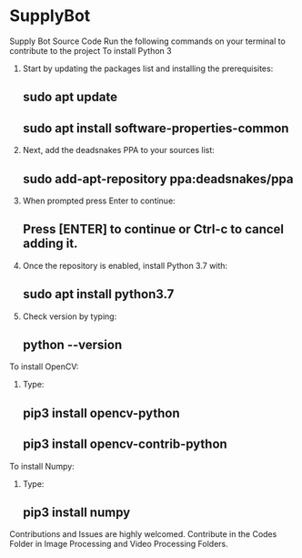 # SupplyBot
Supply Bot Source Code
Run the following commands on your terminal to contribute to the project
To install Python 3
1. Start by updating the packages list and installing the prerequisites:
   ## sudo apt update
   ## sudo apt install software-properties-common
2. Next, add the deadsnakes PPA to your sources list:
   ## sudo add-apt-repository ppa:deadsnakes/ppa
3. When prompted press Enter to continue:
   ## Press [ENTER] to continue or Ctrl-c to cancel adding it.
4. Once the repository is enabled, install Python 3.7 with:
   ## sudo apt install python3.7
5. Check version by typing:
   ## python --version

To install OpenCV:
1. Type:
   ## pip3 install opencv-python
   ## pip3 install opencv-contrib-python

To install Numpy:
1. Type:
   ## pip3 install numpy



Contributions and Issues are highly welcomed. 
Contribute in the Codes Folder in Image Processing and Video Processing Folders. 
